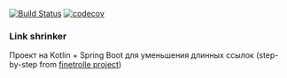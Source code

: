 [![Build Status](https://travis-ci.org/efserg/kotlin-link-shrinker.svg?branch=master)](https://travis-ci.org/efserg/kotlin-link-shrinker)
[![codecov](https://codecov.io/gh/efserg/kotlin-link-shrinker/branch/master/graph/badge.svg)](https://codecov.io/gh/efserg/kotlin-link-shrinker)

### Link shrinker
Проект на Kotlin + Spring Boot для уменьшения длинных ссылок
(step-by-step from [finetrolle project](https://github.com/finnetrolle/smlr))